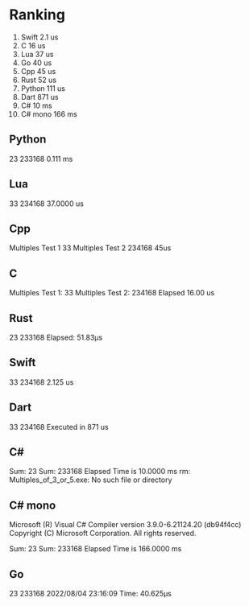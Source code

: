 # Ranking

1.  Swift    2.1 us
2.  C        16  us
3.  Lua      37  us
4.  Go       40  us
5.  Cpp      45  us
6.  Rust     52  us
7.  Python   111 us
8.  Dart     871 us
9.  C#        10 ms
10. C# mono  166 ms
## Python
23 233168
0.111 ms
 
## Lua
33      234168
37.0000 us
 
## Cpp
Multiples Test 1
33
Multiples Test 2
234168
45us
 
## C
Multiples Test 1: 33
Multiples Test 2: 234168
Elapsed 16.00 us 
 
## Rust
23
233168
Elapsed: 51.83µs
 
## Swift
33 234168
2.125 us
 
## Dart
33
234168
Executed in 871 us
 
## C#
Sum: 23
Sum: 233168
Elapsed Time is 10.0000 ms
rm: Multiples_of_3_or_5.exe: No such file or directory
 
## C# mono
Microsoft (R) Visual C# Compiler version 3.9.0-6.21124.20 (db94f4cc)
Copyright (C) Microsoft Corporation. All rights reserved.

Sum: 23
Sum: 233168
Elapsed Time is 166.0000 ms
 
## Go
23 233168
2022/08/04 23:16:09 Time: 40.625µs